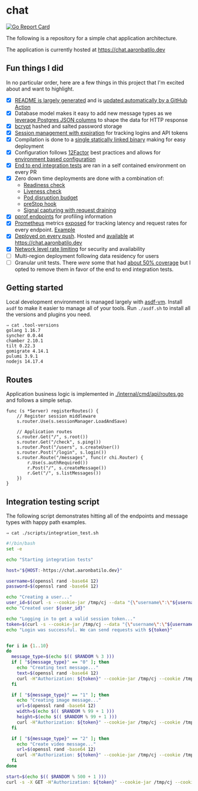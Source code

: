 # chat

[![Go Report Card](https://goreportcard.com/badge/github.com/abatilo/chat)](https://goreportcard.com/report/github.com/abatilo/chat)

The following is a repository for a simple chat application architecture.

The application is currently hosted at https://chat.aaronbatilo.dev

## Fun things I did

In no particular order, here are a few things in this project that I'm excited about and want to highlight.

- [x] [README is largely generated](./scripts/update_readme.sh) and is [updated automatically by a GitHub Action](./.github/workflows/update-readme.yml)
- [x] Database model makes it easy to add new message types as we [leverage Postgres JSON columns](https://github.com/abatilo/chat/blob/1d1535e3eca8365555884775411f3a311153948d/internal/cmd/api/routes.go#L309-L312) to shape the data for HTTP response
- [x] [bcrypt](https://github.com/abatilo/chat/blob/1d1535e3eca8365555884775411f3a311153948d/internal/cmd/api/routes.go#L80) hashed and salted password storage
- [x] [Session management with expiration](https://github.com/abatilo/chat/blob/1d1535e3eca8365555884775411f3a311153948d/internal/cmd/api/cmd.go#L50-L53) for tracking logins and API tokens
- [x] Compilation is done to a [single statically linked binary](https://github.com/abatilo/chat/blob/1d1535e3eca8365555884775411f3a311153948d/Dockerfile#L14) making for easy deployment
- [x] Configuration follows [12Factor](https://12factor.net/config) best practices and allows for [environment based configuration](https://github.com/abatilo/chat/blob/1d1535e3eca8365555884775411f3a311153948d/cmd/chat.go#L18-L24)
- [x] [End to end integration tests](https://github.com/abatilo/chat/blob/1d1535e3eca8365555884775411f3a311153948d/.github/workflows/pr-integration-tests.yml#L26-L39) are ran in a self contained environment on every PR
- [x] Zero down time deployments are done with a combination of:
  - [Readiness check](https://github.com/abatilo/chat/blob/1d1535e3eca8365555884775411f3a311153948d/deployments/pulumi/index.ts#L54-L56)
  - [Liveness check](https://github.com/abatilo/chat/blob/1d1535e3eca8365555884775411f3a311153948d/deployments/pulumi/index.ts#L57-L60)
  - [Pod disruption budget](https://github.com/abatilo/chat/blob/1d1535e3eca8365555884775411f3a311153948d/deployments/pulumi/index.ts#L84-L92)
  - [preStop hook](https://github.com/abatilo/chat/blob/1d1535e3eca8365555884775411f3a311153948d/deployments/pulumi/index.ts#L62-L66)
  - [Signal capturing with request draining](https://github.com/abatilo/chat/blob/1d1535e3eca8365555884775411f3a311153948d/internal/cmd/api/cmd.go#L63-L78)
- [x] [pprof endpoints](https://github.com/abatilo/chat/blob/1d1535e3eca8365555884775411f3a311153948d/internal/cmd/api/server.go#L145-L150) for profiling information
- [x] [Prometheus](https://github.com/abatilo/chat/blob/1d1535e3eca8365555884775411f3a311153948d/internal/cmd/api/server.go#L143) metrics [exposed](https://github.com/abatilo/chat/blob/1d1535e3eca8365555884775411f3a311153948d/deployments/pulumi/index.ts#L123-L130) for tracking latency and request rates for every endpoint. [Example](https://github.com/abatilo/chat/blob/1d1535e3eca8365555884775411f3a311153948d/internal/cmd/api/routes.go#L273-L276)
- [x] [Deployed on every push](https://github.com/abatilo/chat/blob/1d1535e3eca8365555884775411f3a311153948d/.github/workflows/pulumi.yml#L46-L56). Hosted and [available](https://github.com/abatilo/chat/blob/1d1535e3eca8365555884775411f3a311153948d/deployments/pulumi/index.ts#L115-L122) at https://chat.aaronbatilo.dev
- [x] [Network level rate limiting](https://github.com/abatilo/chat/blob/1d1535e3eca8365555884775411f3a311153948d/deployments/pulumi/index.ts#L99-L101) for security and availability
- [ ] Multi-region deployment following data residency for users
- [ ] Granular unit tests. There _were_ some that had [about 50% coverage](https://github.com/abatilo/chat/commit/71836dacf5e3641113c33da5f81b776ad381c154) but I opted to remove them in favor of the end to end integration tests.

## Getting started

Local development environment is managed largely with
[asdf-vm](https://asdf-vm.com/). Install `asdf` to make it easier to manage all
of your tools. Run `./asdf.sh` to install all the versions and plugins you need.

<!-- BEGIN_TOOL_VERSIONS -->

```
⇒ cat .tool-versions
golang 1.16.7
syncher 0.0.44
chamber 2.10.1
tilt 0.22.3
gomigrate 4.14.1
pulumi 3.9.1
nodejs 14.17.4
```

<!-- END_TOOL_VERSIONS -->

## Routes

Application business logic is implemented in
[./internal/cmd/api/routes.go](./internal/cmd/api/routes.go) and follows a
simple setup.

<!-- BEGIN_REGISTER_ROUTES -->

```golang
func (s *Server) registerRoutes() {
	// Register session middleware
	s.router.Use(s.sessionManager.LoadAndSave)

	// Application routes
	s.router.Get("/", s.root())
	s.router.Get("/check", s.ping())
	s.router.Post("/users", s.createUser())
	s.router.Post("/login", s.login())
	s.router.Route("/messages", func(r chi.Router) {
		r.Use(s.authRequired())
		r.Post("/", s.createMessage())
		r.Get("/", s.listMessages())
	})
}
```

<!-- END_REGISTER_ROUTES -->

## Integration testing script

The following script demonstrates hitting all of the endpoints and message
types with happy path examples.

<!-- BEGIN_INTEGRATION_TEST -->

`⇒ cat ./scripts/integration_test.sh`

```bash
#!/bin/bash
set -e

echo "Starting integration tests"

host="${HOST:-https://chat.aaronbatilo.dev}"

username=$(openssl rand -base64 12)
password=$(openssl rand -base64 12)

echo "Creating a user..."
user_id=$(curl -s --cookie-jar /tmp/cj --data "{\"username\":\"${username}\", \"password\":\"${password}\"}" --cookie /tmp/cj "${host}/users" | jq -r '.id')
echo "Created user ${user_id}"

echo "Logging in to get a valid session token..."
token=$(curl -s --cookie-jar /tmp/cj --data "{\"username\":\"${username}\", \"password\":\"${password}\"}" --cookie /tmp/cj "${host}/login" | jq -r '.token')
echo "Login was successful. We can send requests with ${token}"


for i in {1..10}
do
  message_type=$(echo $(( $RANDOM % 3 )))
  if [ "${message_type}" == "0" ]; then
    echo "Creating text message..."
    text=$(openssl rand -base64 12)
    curl -H"Authorization: ${token}" --cookie-jar /tmp/cj --cookie /tmp/cj --data "{\"sender\":${user_id}, \"recipient\": 1, \"content\":{\"type\":\"text\",\"text\":\"${text}\"}}" "${host}/messages"
  fi

  if [ "${message_type}" == "1" ]; then
    echo "Creating image message..."
    url=$(openssl rand -base64 12)
    width=$(echo $(( $RANDOM % 99 + 1 )))
    height=$(echo $(( $RANDOM % 99 + 1 )))
    curl -H"Authorization: ${token}" --cookie-jar /tmp/cj --cookie /tmp/cj --data "{\"sender\":${user_id}, \"recipient\": 1, \"content\":{\"type\":\"image\",\"url\":\"${url}\", \"width\": ${width}, \"height\": ${height}}}" "${host}/messages"
  fi

  if [ "${message_type}" == "2" ]; then
    echo "Create video message..."
    url=$(openssl rand -base64 12)
    curl -H"Authorization: ${token}" --cookie-jar /tmp/cj --cookie /tmp/cj --data "{\"sender\":${user_id}, \"recipient\": 1, \"content\":{\"type\":\"video\",\"url\":\"${url}\", \"source\": \"youtube\"}}" "${host}/messages"
  fi
done

start=$(echo $(( $RANDOM % 500 + 1 )))
curl -s -X GET -H"Authorization: ${token}" --cookie-jar /tmp/cj --cookie /tmp/cj --data "{\"recipient\": 1, \"start\": ${start}, \"limit\": 100}" "${host}/messages" | jq -c '.messages[]'
```

<!-- END_INTEGRATION_TEST -->
